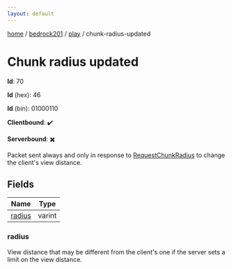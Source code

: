 ```yaml
---
layout: default
---
```


[home](/)  /  [bedrock201](/protocol/bedrock201)  /  [play](/protocol/bedrock201/play)  /  chunk-radius-updated

# Chunk radius updated

**Id**: 70

**Id** (hex): 46

**Id** (bin): 01000110

**Clientbound**: ✔️

**Serverbound**: ✖️

Packet sent always and only in response to [RequestChunkRadius](#play_request-chunk-radius) to change the client's view distance.

## Fields

Name | Type
---|---
[radius](#radius) | varint

### radius

View distance that may be different from the client's one if the server sets a limit on the view distance.

